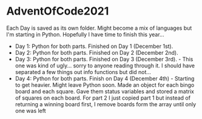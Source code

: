 # AdventOfCode2021

Each Day is saved as its own folder. Might become a mix of languages but I'm starting in Python. Hopefully I have time to finish this year...

- Day 1: Python for both parts. Finished on Day 1 (December 1st).
- Day 2: Python for both parts. Finished on Day 2 (December 2nd).
- Day 3: Python for both parts. Finished on Day 3 (December 3rd). - This one was kind of ugly... sorry to anyone reading through it. I should have separated a few things out info functions but did not...
- Day 4: Python for both parts. Finish on Day 4 (December 4th) - Starting to get heavier. Might leave Python soon. Made an object for each bingo board and each square. Gave them status variables and stored a matrix of squares on each board. For part 2 I just copied part 1 but instead of returning a winning board first, I remove boards form the array until only one was left